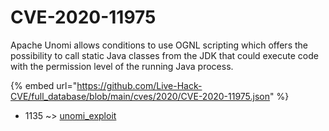 # CVE-2020-11975

Apache Unomi allows conditions to use OGNL scripting which offers the possibility to call static Java classes from the JDK that could execute code with the permission level of the running Java process.

{% embed url="https://github.com/Live-Hack-CVE/full_database/blob/main/cves/2020/CVE-2020-11975.json" %}


* 1135 ~> [unomi_exploit](https://www.alice-snow.ru/2020/database/cve-2020-11975/unomi_exploit-1135)